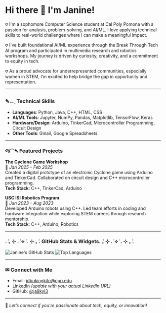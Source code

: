 # Hi there 👋 I'm Janine!

𖹭 I'm a sophomore Computer Science student at Cal Poly Pomona with a passion for analysis, problem-solving, and AI/ML. I love applying technical skills to real-world challenges where I can make a meaningful impact.

𖹭 I've built foundational AI/ML experience through the Break Through Tech AI program and participated in multimedia research and robotics workshops. My journey is driven by curiosity, creativity, and a commitment to equity in tech.

𖹭 As a proud advocate for underrepresented communities, especially women in STEM, I’m excited to help bridge the gap in opportunity and representation.

---

### ✎𓂃 Technical Skills
- **Languages**: Python, Java, C++, HTML, CSS
- **AI/ML Tools**: Jupyter, NumPy, Pandas, Matplotlib, TensorFlow, Keras
- **Hardware/Design**: Arduino, TinkerCad, Microcontroller Programming, Circuit Design
- **Other Tools**: Gmail, Google Spreadsheets

---

### જ⁀➴ Featured Projects

**The Cyclone Game Workshop**  
🔗 *Jan 2025 – Feb 2025*  
Created a digital prototype of an electronic Cyclone game using Arduino and TinkerCad. Collaborated on circuit design and C++ microcontroller programming.  
**Tech Stack**: C++, TinkerCad, Arduino

**USC ISI Robotics Program**  
🔗 *Jun 2023 – Aug 2023*  
Developed Arduino robots using C++. Led team efforts in coding and hardware integration while exploring STEM careers through research mentorship.  
**Tech Stack**: C++, Arduino, Robotics

---

### . ݁₊ ⊹ . ݁ ⟡ ݁ . ⊹ ₊ ݁. GitHub Stats & Widgets. ݁₊ ⊹ . ݁ ⟡ ݁ . ⊹ ₊ ݁.

![Janine's GitHub Stats](https://github-readme-stats.vercel.app/api?username=ja9kyl3&show_icons=true&theme=default)
![Top Languages](https://github-readme-stats.vercel.app/api/top-langs/?username=ja9kyl3&layout=compact)

---

### ✉︎ Connect with Me

-  Email: jdbokingkito@cpp.edu  
-  [LinkedIn](https://www.linkedin.com/in/your-link) *(update with your actual LinkedIn URL)*  
-  GitHub: [@ja9kyl3](https://github.com/ja9kyl3)

---

💬 *Let’s connect if you're passionate about tech, equity, or innovation!*

